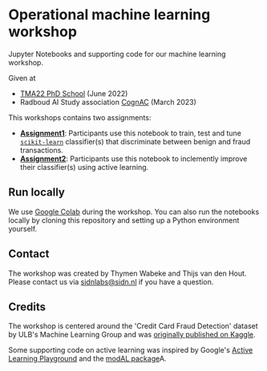 # Operational machine learning workshop

Jupyter Notebooks and supporting code for our machine learning workshop.

Given at
- [TMA22 PhD School](https://tma.ifip.org/2022/phd-school/) (June 2022)
- Radboud AI Study association [CognAC](https://svcognac.nl/) (March 2023)

This workshops contains two assignments:

- [**Assignment1**](https://colab.research.google.com/github/SIDN/ml_workshop/blob/main/Assignment1.ipynb): Participants use this notebook to train, test and tune [`scikit-learn`](https://scikit-learn.org/stable/index.html) classifier(s) that discriminate between benign and fraud transactions.
- [**Assignment2**](https://colab.research.google.com/github/SIDN/ml_workshop/blob/main/Assignment2.ipynb): Participants use this notebook to inclemently improve their classifier(s) using active learning. 

## Run locally

We use [Google Colab](https://colab.research.google.com) during the workshop.
You can also run the notebooks locally by cloning this repository and setting up a Python environment yourself.

## Contact

The workshop was created by Thymen Wabeke and Thijs van den Hout. 
Please contact us via sidnlabs@sidn.nl if you have a question. 

## Credits

The workshop is centered around the 'Credit Card Fraud Detection' dataset by ULB's Machine Learning Group and was [originally published on Kaggle](https://www.kaggle.com/datasets/mlg-ulb/creditcardfraud).

Some supporting code on active learning was inspired by Google's [Active Learning Playground](https://github.com/google/active-learning) and the [modAL package](https://github.com/modAL-python/modAL)A.
